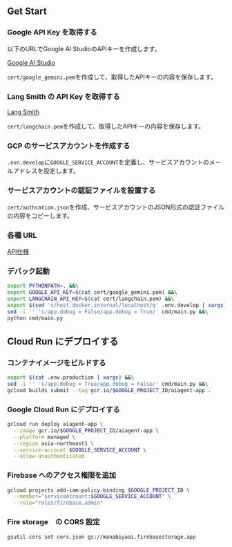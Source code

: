 ## Get Start

### Google API Key を取得する

以下のURLでGoogle AI StudioのAPIキーを作成します。

[Google AI Studio](https://aistudio.google.com/app/apikey)

`cert/google_gemini.pem`を作成して、取得したAPIキーの内容を保存します。

### Lang Smith の API Key を取得する

[Lang Smith](https://smith.langchain.com/)

`cert/langchain.pem`を作成して、取得したAPIキーの内容を保存します。

### GCP のサービスアカウントを作成する

`.evn.develop`に`GOOGLE_SERVICE_ACCOUNT`を定義し、サービスアカウントのメールアドレスを設定します。

### サービスアカウントの認証ファイルを設置する

`cert/authcation.json`を作成、サービスアカウントのJSON形式の認証ファイルの内容をコピーします。

### 各種 URL

[API仕様](http://localhost:8001)

### デバック起動

```bash
export PYTHONPATH=. &&\
export GOOGLE_API_KEY=$(cat cert/google_gemini.pem) &&\
export LANGCHAIN_API_KEY=$(cat cert/langchain.pem) &&\
export $(sed 's/host.docker.internal/localhost/g' .env.develop | xargs) &&\
sed -i '' 's/app.debug = False/app.debug = True/' cmd/main.py &&\
python cmd/main.py
```

## Cloud Run にデプロイする

### コンテナイメージをビルドする

```bash
export $(cat .env.production | xargs) &&\
sed -i '' 's/app.debug = True/app.debug = False/' cmd/main.py &&\
gcloud builds submit --tag gcr.io/$GOOGLE_PROJECT_ID/aiagent-app .
```

### Google Cloud Run にデプロイする

```bash
gcloud run deploy aiagent-app \
  --image gcr.io/$GOOGLE_PROJECT_ID/aiagent-app \
  --platform managed \
  --region asia-northeast1 \
  --service-account $GOOGLE_SERVICE_ACCOUNT \
  --allow-unauthenticated
```

 ### Firebase へのアクセス権限を追加

```bash
gcloud projects add-iam-policy-binding $GOOGLE_PROJECT_ID \
  --member="serviceAccount:$GOOGLE_SERVICE_ACCOUNT" \
  --role="roles/firebase.admin"
```

### Fire storage　の CORS 設定

```bash
gsutil cors set cors.json gs://manabiyaai.firebasestorage.app
```
